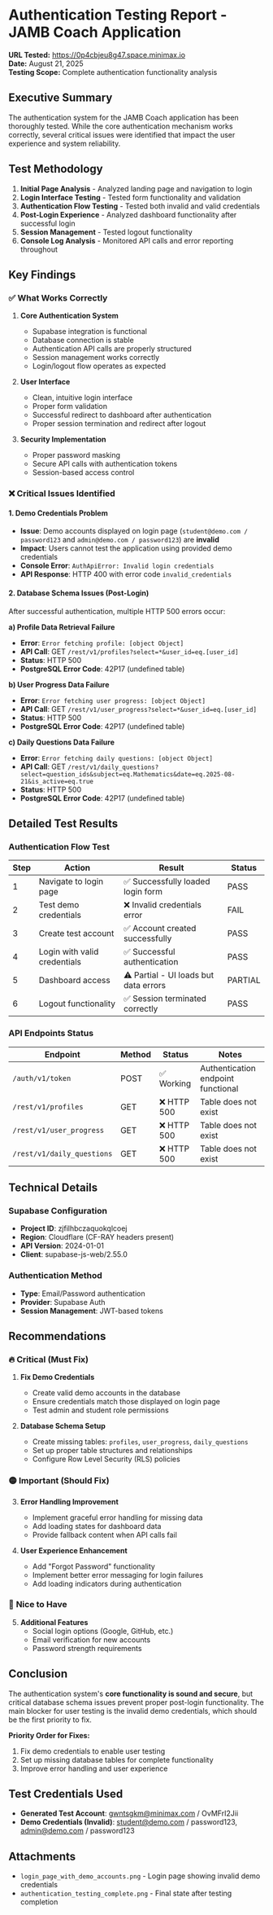# Authentication Testing Report - JAMB Coach Application

**URL Tested:** https://0p4cbjeu8g47.space.minimax.io  
**Date:** August 21, 2025  
**Testing Scope:** Complete authentication functionality analysis

## Executive Summary

The authentication system for the JAMB Coach application has been thoroughly tested. While the core authentication mechanism works correctly, several critical issues were identified that impact the user experience and system reliability.

## Test Methodology

1. **Initial Page Analysis** - Analyzed landing page and navigation to login
2. **Login Interface Testing** - Tested form functionality and validation
3. **Authentication Flow Testing** - Tested both invalid and valid credentials
4. **Post-Login Experience** - Analyzed dashboard functionality after successful login
5. **Session Management** - Tested logout functionality
6. **Console Log Analysis** - Monitored API calls and error reporting throughout

## Key Findings

### ✅ **What Works Correctly**

1. **Core Authentication System**
   - Supabase integration is functional
   - Database connection is stable
   - Authentication API calls are properly structured
   - Session management works correctly
   - Login/logout flow operates as expected

2. **User Interface**
   - Clean, intuitive login interface
   - Proper form validation
   - Successful redirect to dashboard after authentication
   - Proper session termination and redirect after logout

3. **Security Implementation**
   - Proper password masking
   - Secure API calls with authentication tokens
   - Session-based access control

### ❌ **Critical Issues Identified**

#### 1. **Demo Credentials Problem**
- **Issue**: Demo accounts displayed on login page (`student@demo.com / password123` and `admin@demo.com / password123`) are **invalid**
- **Impact**: Users cannot test the application using provided demo credentials
- **Console Error**: `AuthApiError: Invalid login credentials`
- **API Response**: HTTP 400 with error code `invalid_credentials`

#### 2. **Database Schema Issues (Post-Login)**
After successful authentication, multiple HTTP 500 errors occur:

**a) Profile Data Retrieval Failure**
- **Error**: `Error fetching profile: [object Object]`
- **API Call**: GET `/rest/v1/profiles?select=*&user_id=eq.[user_id]`
- **Status**: HTTP 500
- **PostgreSQL Error Code**: 42P17 (undefined table)

**b) User Progress Data Failure**
- **Error**: `Error fetching user progress: [object Object]`
- **API Call**: GET `/rest/v1/user_progress?select=*&user_id=eq.[user_id]`
- **Status**: HTTP 500
- **PostgreSQL Error Code**: 42P17 (undefined table)

**c) Daily Questions Data Failure**
- **Error**: `Error fetching daily questions: [object Object]`
- **API Call**: GET `/rest/v1/daily_questions?select=question_ids&subject=eq.Mathematics&date=eq.2025-08-21&is_active=eq.true`
- **Status**: HTTP 500
- **PostgreSQL Error Code**: 42P17 (undefined table)

## Detailed Test Results

### Authentication Flow Test

| Step | Action | Result | Status |
|------|--------|---------|---------|
| 1 | Navigate to login page | ✅ Successfully loaded login form | PASS |
| 2 | Test demo credentials | ❌ Invalid credentials error | FAIL |
| 3 | Create test account | ✅ Account created successfully | PASS |
| 4 | Login with valid credentials | ✅ Successful authentication | PASS |
| 5 | Dashboard access | ⚠️ Partial - UI loads but data errors | PARTIAL |
| 6 | Logout functionality | ✅ Session terminated correctly | PASS |

### API Endpoints Status

| Endpoint | Method | Status | Notes |
|----------|--------|--------|-------|
| `/auth/v1/token` | POST | ✅ Working | Authentication endpoint functional |
| `/rest/v1/profiles` | GET | ❌ HTTP 500 | Table does not exist |
| `/rest/v1/user_progress` | GET | ❌ HTTP 500 | Table does not exist |
| `/rest/v1/daily_questions` | GET | ❌ HTTP 500 | Table does not exist |

## Technical Details

### Supabase Configuration
- **Project ID**: zjfilhbczaquokqlcoej
- **Region**: Cloudflare (CF-RAY headers present)
- **API Version**: 2024-01-01
- **Client**: supabase-js-web/2.55.0

### Authentication Method
- **Type**: Email/Password authentication
- **Provider**: Supabase Auth
- **Session Management**: JWT-based tokens

## Recommendations

### 🔥 **Critical (Must Fix)**

1. **Fix Demo Credentials**
   - Create valid demo accounts in the database
   - Ensure credentials match those displayed on login page
   - Test admin and student role permissions

2. **Database Schema Setup**
   - Create missing tables: `profiles`, `user_progress`, `daily_questions`
   - Set up proper table structures and relationships
   - Configure Row Level Security (RLS) policies

### 🟡 **Important (Should Fix)**

3. **Error Handling Improvement**
   - Implement graceful error handling for missing data
   - Add loading states for dashboard data
   - Provide fallback content when API calls fail

4. **User Experience Enhancement**
   - Add "Forgot Password" functionality
   - Implement better error messaging for login failures
   - Add loading indicators during authentication

### 🔵 **Nice to Have**

5. **Additional Features**
   - Social login options (Google, GitHub, etc.)
   - Email verification for new accounts
   - Password strength requirements

## Conclusion

The authentication system's **core functionality is sound and secure**, but critical database schema issues prevent proper post-login functionality. The main blocker for user testing is the invalid demo credentials, which should be the first priority to fix.

**Priority Order for Fixes:**
1. Fix demo credentials to enable user testing
2. Set up missing database tables for complete functionality
3. Improve error handling and user experience

## Test Credentials Used

- **Generated Test Account**: gwntsgkm@minimax.com / OvMFrI2Jii
- **Demo Credentials (Invalid)**: student@demo.com / password123, admin@demo.com / password123

## Attachments

- `login_page_with_demo_accounts.png` - Login page showing invalid demo credentials
- `authentication_testing_complete.png` - Final state after testing completion